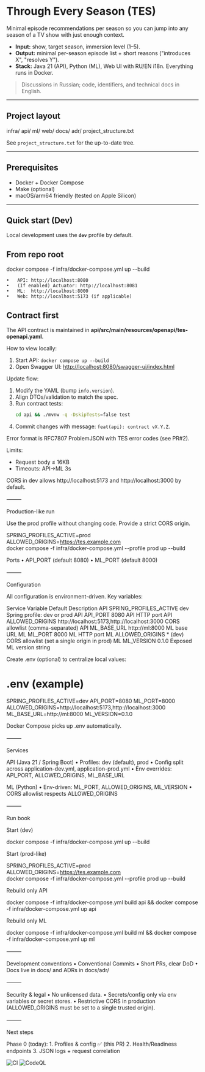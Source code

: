 

# Through Every Season (TES)

Minimal episode recommendations per season so you can jump into any season of a TV show with just enough context.

- **Input:** show, target season, immersion level (1–5).
- **Output:** minimal per-season episode list + short reasons ("introduces X", "resolves Y").
- **Stack:** Java 21 (API), Python (ML), Web UI with RU/EN i18n. Everything runs in Docker.

> Discussions in Russian; code, identifiers, and technical docs in English.

---

## Project layout

infra/
api/
ml/
web/
docs/
adr/
project_structure.txt

See `project_structure.txt` for the up-to-date tree.

---

## Prerequisites

- Docker + Docker Compose
- Make (optional)
- macOS/arm64 friendly (tested on Apple Silicon)

---

## Quick start (Dev)

Local development uses the **`dev`** profile by default.


## From repo root
docker compose -f infra/docker-compose.yml up --build

	•	API: http://localhost:8080
	•	(If enabled) Actuator: http://localhost:8081
	•	ML:  http://localhost:8000
	•	Web: http://localhost:5173 (if applicable)

## Contract first

The API contract is maintained in **api/src/main/resources/openapi/tes-openapi.yaml**.

How to view locally:

1. Start API: `docker compose up --build`
2. Open Swagger UI: <http://localhost:8080/swagger-ui/index.html>

Update flow:
1. Modify the YAML (bump `info.version`).
2. Align DTOs/validation to match the spec.
3. Run contract tests:
   ```bash
   cd api && ./mvnw -q -DskipTests=false test
   ```
4. Commit changes with message: `feat(api): contract vX.Y.Z`.

Error format is RFC7807 ProblemJSON with TES error codes (see PR#2).

Limits:
- Request body ≤ 16KB
- Timeouts: API→ML 3s

CORS in dev allows http://localhost:5173 and http://localhost:3000 by default.

⸻

Production-like run

Use the prod profile without changing code. Provide a strict CORS origin.

SPRING_PROFILES_ACTIVE=prod \
ALLOWED_ORIGINS=https://tes.example.com \
docker compose -f infra/docker-compose.yml --profile prod up --build

Ports
	•	API_PORT (default 8080)
	•	ML_PORT  (default 8000)

⸻

Configuration

All configuration is environment-driven. Key variables:

Service	Variable	Default	Description
API	SPRING_PROFILES_ACTIVE	dev	Spring profile: dev or prod
API	API_PORT	8080	API HTTP port
API	ALLOWED_ORIGINS	http://localhost:5173,http://localhost:3000	CORS allowlist (comma-separated)
API	ML_BASE_URL	http://ml:8000	ML base URL
ML	ML_PORT	8000	ML HTTP port
ML	ALLOWED_ORIGINS	* (dev)	CORS allowlist (set a single origin in prod)
ML	ML_VERSION	0.1.0	Exposed ML version string

Create .env (optional) to centralize local values:

# .env (example)
SPRING_PROFILES_ACTIVE=dev
API_PORT=8080
ML_PORT=8000
ALLOWED_ORIGINS=http://localhost:5173,http://localhost:3000
ML_BASE_URL=http://ml:8000
ML_VERSION=0.1.0

Docker Compose picks up .env automatically.

⸻

Services

API (Java 21 / Spring Boot)
	•	Profiles: dev (default), prod
	•	Config split across application-dev.yml, application-prod.yml
	•	Env overrides: API_PORT, ALLOWED_ORIGINS, ML_BASE_URL

ML (Python)
	•	Env-driven: ML_PORT, ALLOWED_ORIGINS, ML_VERSION
	•	CORS allowlist respects ALLOWED_ORIGINS

⸻

Run book

Start (dev)

docker compose -f infra/docker-compose.yml up --build

Start (prod-like)

SPRING_PROFILES_ACTIVE=prod ALLOWED_ORIGINS=https://tes.example.com \
docker compose -f infra/docker-compose.yml --profile prod up --build

Rebuild only API

docker compose -f infra/docker-compose.yml build api && docker compose -f infra/docker-compose.yml up api

Rebuild only ML

docker compose -f infra/docker-compose.yml build ml && docker compose -f infra/docker-compose.yml up ml


⸻

Development conventions
	•	Conventional Commits
	•	Short PRs, clear DoD
	•	Docs live in docs/ and ADRs in docs/adr/

⸻

Security & legal
	•	No unlicensed data.
	•	Secrets/config only via env variables or secret stores.
	•	Restrictive CORS in production (ALLOWED_ORIGINS must be set to a single trusted origin).

⸻

Next steps

Phase 0 (today):
	1.	Profiles & config ✅ (this PR)
	2.	Health/Readiness endpoints
	3.	JSON logs + request correlation

![CI](https://github.com/ArtyemTs/tes/actions/workflows/ci.yml/badge.svg)
![CodeQL](https://github.com/ArtyemTs/tes/actions/workflows/codeql.yml/badge.svg)
